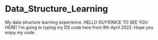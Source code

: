 # Data_Structure_Learning
My data structure learning experience.
HELLO GUYS!NICE TO SEE YOU HERE!
I'm going to typing my DS code here from 9th April 2022.
Hope you enjoy my code.

